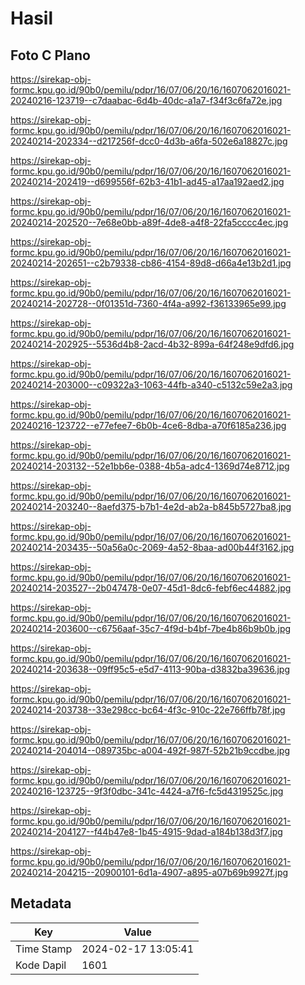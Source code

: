 # Hasil

## Foto C Plano

https://sirekap-obj-formc.kpu.go.id/90b0/pemilu/pdpr/16/07/06/20/16/1607062016021-20240216-123719--c7daabac-6d4b-40dc-a1a7-f34f3c6fa72e.jpg

https://sirekap-obj-formc.kpu.go.id/90b0/pemilu/pdpr/16/07/06/20/16/1607062016021-20240214-202334--d217256f-dcc0-4d3b-a6fa-502e6a18827c.jpg

https://sirekap-obj-formc.kpu.go.id/90b0/pemilu/pdpr/16/07/06/20/16/1607062016021-20240214-202419--d699556f-62b3-41b1-ad45-a17aa192aed2.jpg

https://sirekap-obj-formc.kpu.go.id/90b0/pemilu/pdpr/16/07/06/20/16/1607062016021-20240214-202520--7e68e0bb-a89f-4de8-a4f8-22fa5cccc4ec.jpg

https://sirekap-obj-formc.kpu.go.id/90b0/pemilu/pdpr/16/07/06/20/16/1607062016021-20240214-202651--c2b79338-cb86-4154-89d8-d66a4e13b2d1.jpg

https://sirekap-obj-formc.kpu.go.id/90b0/pemilu/pdpr/16/07/06/20/16/1607062016021-20240214-202728--0f01351d-7360-4f4a-a992-f36133965e99.jpg

https://sirekap-obj-formc.kpu.go.id/90b0/pemilu/pdpr/16/07/06/20/16/1607062016021-20240214-202925--5536d4b8-2acd-4b32-899a-64f248e9dfd6.jpg

https://sirekap-obj-formc.kpu.go.id/90b0/pemilu/pdpr/16/07/06/20/16/1607062016021-20240214-203000--c09322a3-1063-44fb-a340-c5132c59e2a3.jpg

https://sirekap-obj-formc.kpu.go.id/90b0/pemilu/pdpr/16/07/06/20/16/1607062016021-20240216-123722--e77efee7-6b0b-4ce6-8dba-a70f6185a236.jpg

https://sirekap-obj-formc.kpu.go.id/90b0/pemilu/pdpr/16/07/06/20/16/1607062016021-20240214-203132--52e1bb6e-0388-4b5a-adc4-1369d74e8712.jpg

https://sirekap-obj-formc.kpu.go.id/90b0/pemilu/pdpr/16/07/06/20/16/1607062016021-20240214-203240--8aefd375-b7b1-4e2d-ab2a-b845b5727ba8.jpg

https://sirekap-obj-formc.kpu.go.id/90b0/pemilu/pdpr/16/07/06/20/16/1607062016021-20240214-203435--50a56a0c-2069-4a52-8baa-ad00b44f3162.jpg

https://sirekap-obj-formc.kpu.go.id/90b0/pemilu/pdpr/16/07/06/20/16/1607062016021-20240214-203527--2b047478-0e07-45d1-8dc6-febf6ec44882.jpg

https://sirekap-obj-formc.kpu.go.id/90b0/pemilu/pdpr/16/07/06/20/16/1607062016021-20240214-203600--c6756aaf-35c7-4f9d-b4bf-7be4b86b9b0b.jpg

https://sirekap-obj-formc.kpu.go.id/90b0/pemilu/pdpr/16/07/06/20/16/1607062016021-20240214-203638--09ff95c5-e5d7-4113-90ba-d3832ba39636.jpg

https://sirekap-obj-formc.kpu.go.id/90b0/pemilu/pdpr/16/07/06/20/16/1607062016021-20240214-203738--33e298cc-bc64-4f3c-910c-22e766ffb78f.jpg

https://sirekap-obj-formc.kpu.go.id/90b0/pemilu/pdpr/16/07/06/20/16/1607062016021-20240214-204014--089735bc-a004-492f-987f-52b21b9ccdbe.jpg

https://sirekap-obj-formc.kpu.go.id/90b0/pemilu/pdpr/16/07/06/20/16/1607062016021-20240216-123725--9f3f0dbc-341c-4424-a7f6-fc5d4319525c.jpg

https://sirekap-obj-formc.kpu.go.id/90b0/pemilu/pdpr/16/07/06/20/16/1607062016021-20240214-204127--f44b47e8-1b45-4915-9dad-a184b138d3f7.jpg

https://sirekap-obj-formc.kpu.go.id/90b0/pemilu/pdpr/16/07/06/20/16/1607062016021-20240214-204215--20900101-6d1a-4907-a895-a07b69b9927f.jpg


## Metadata

| Key        | Value               |
| ---------- | ------------------- |
| Time Stamp | 2024-02-17 13:05:41 |
| Kode Dapil | 1601                |



